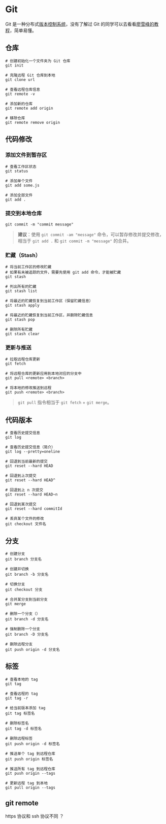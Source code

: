 # Git

Git 是一种分布式[版本控制系统](https://git-scm.com/book/zh/v2/%E8%B5%B7%E6%AD%A5-%E5%85%B3%E4%BA%8E%E7%89%88%E6%9C%AC%E6%8E%A7%E5%88%B6)，没有了解过 Git 的同学可以去看看[廖雪峰的教程](https://www.liaoxuefeng.com/wiki/0013739516305929606dd18361248578c67b8067c8c017b000)，简单易懂。

## 仓库

```shell
# 创建初始化一个文件夹为 Git 仓库
git init

# 克隆远程 Git 仓库到本地
git clone url

# 查看远程仓库信息
git remote -v

# 添加新的仓库
git remote add origin

# 移除仓库
git remote remove origin
```

## 代码修改

### 添加文件到暂存区

```shell
# 查看工作区状态
git status

# 添加单个文件
git add some.js

# 添加全部文件
git add .
```
### 提交到本地仓库

```shell
git commit -m "commit message"
```

> **建议**：使用 `git commit -am "message"` 命令，可以暂存修改并提交修改，相当于 `git add .` 和 `git commit -m "message"` 的合并。

### 贮藏（Stash）

```shell
# 将当前工作区的修改贮藏
# 如果有未被追踪的文件，需要先使用 git add 命令，才能被贮藏
git stash

# 列出所有的贮藏
git stash list

# 将最近的贮藏恢复到当前工作区（保留贮藏信息）
git stash apply

# 将最近的贮藏恢复到当前工作区，并删除贮藏信息
git stash pop

# 删除所有贮藏
git stash clear
```

### 更新与推送

```shell
# 拉取远程仓库更新
git fetch

# 将远程仓库的更新应用到本地对应的分支中
git pull <remote> <branch>

# 将本地的修改推送到远程
git push <remote> <branch>
```

> `git pull` 指令相当于 `git fetch` + `git merge`。

## 代码版本

```shell
# 查看历史提交信息
git log

# 查看历史提交信息（简介）
git log --pretty=oneline

# 回退到当前最新的提交
git reset --hard HEAD

# 回退到上次提交
git reset --hard HEAD^

# 回退到上 n 次提交
git reset --hard HEAD~n

# 回退到某次提交
git reset --hard commitId

# 丢弃某个文件的修改
git checkout 文件名
```

## 分支

```shell
# 创建分支
git branch 分支名

# 创建并切换
git branch -b 分支名

# 切换分支
git checkout 分支

# 合并某分支到当前分支
git merge

# 删除一个分支（）
git branch -d 分支名

# 强制删除一个分支
git branch -D 分支名

# 删除远程分支
git push origin -d 分支名
```

## 标签

```shell
# 查看本地的 tag
git tag

# 查看远程的 tag
git tag -r

# 给当前版本添加 tag
git tag 标签名

# 删除标签名
git tag -d 标签名

# 删除远程标签
git push origin -d 标签名

# 推送单个 tag 到远程仓库
git push origin 标签名

# 推送所有 tag 到远程仓库
git push origin --tags

# 更新远程 tag 到本地
git pull origin --tags
```

## git remote

https 协议和 ssh 协议不同 ？
